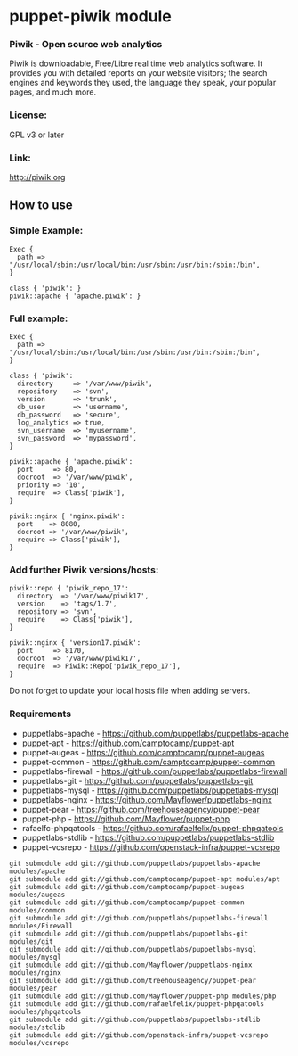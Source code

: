 puppet-piwik module
============

### Piwik - Open source web analytics

Piwik is downloadable, Free/Libre real time web analytics software. It provides you with detailed reports on your website visitors; the search engines and keywords they used, the language they speak, your popular pages, and much more.

### License: 
GPL v3 or later

### Link: 
http://piwik.org

## How to use

### Simple Example:
```
Exec {
  path => "/usr/local/sbin:/usr/local/bin:/usr/sbin:/usr/bin:/sbin:/bin",
}

class { 'piwik': }
piwik::apache { 'apache.piwik': }
```

### Full example:
```
Exec {
  path => "/usr/local/sbin:/usr/local/bin:/usr/sbin:/usr/bin:/sbin:/bin",
}

class { 'piwik':
  directory     => '/var/www/piwik',
  repository    => 'svn',
  version       => 'trunk',
  db_user       => 'username',
  db_password   => 'secure',
  log_analytics => true,
  svn_username  => 'myusername',
  svn_password  => 'mypassword',
}

piwik::apache { 'apache.piwik':
  port     => 80,
  docroot  => '/var/www/piwik',
  priority => '10',
  require  => Class['piwik'],
}

piwik::nginx { 'nginx.piwik':
  port    => 8080,
  docroot => '/var/www/piwik',
  require => Class['piwik'],
}
```

### Add further Piwik versions/hosts:
```
piwik::repo { 'piwik_repo_17':
  directory  => '/var/www/piwik17',
  version    => 'tags/1.7',
  repository => 'svn',
  require    => Class['piwik'],
}

piwik::nginx { 'version17.piwik':
  port     => 8170,
  docroot  => '/var/www/piwik17',
  require  => Piwik::Repo['piwik_repo_17'],
}
```

Do not forget to update your local hosts file when adding servers.

### Requirements
* puppetlabs-apache - https://github.com/puppetlabs/puppetlabs-apache 
* puppet-apt - https://github.com/camptocamp/puppet-apt
* puppet-augeas - https://github.com/camptocamp/puppet-augeas
* puppet-common - https://github.com/camptocamp/puppet-common
* puppetlabs-firewall - https://github.com/puppetlabs/puppetlabs-firewall
* puppetlabs-git - https://github.com/puppetlabs/puppetlabs-git
* puppetlabs-mysql - https://github.com/puppetlabs/puppetlabs-mysql
* puppetlabs-nginx - https://github.com/Mayflower/puppetlabs-nginx
* puppet-pear - https://github.com/treehouseagency/puppet-pear
* puppet-php - https://github.com/Mayflower/puppet-php
* rafaelfc-phpqatools - https://github.com/rafaelfelix/puppet-phpqatools
* puppetlabs-stdlib - https://github.com/puppetlabs/puppetlabs-stdlib
* puppet-vcsrepo - https://github.com/openstack-infra/puppet-vcsrepo 

```
git submodule add git://github.com/puppetlabs/puppetlabs-apache modules/apache
git submodule add git://github.com/camptocamp/puppet-apt modules/apt
git submodule add git://github.com/camptocamp/puppet-augeas modules/augeas
git submodule add git://github.com/camptocamp/puppet-common modules/common
git submodule add git://github.com/puppetlabs/puppetlabs-firewall modules/Firewall
git submodule add git://github.com/puppetlabs/puppetlabs-git modules/git
git submodule add git://github.com/puppetlabs/puppetlabs-mysql modules/mysql
git submodule add git://github.com/Mayflower/puppetlabs-nginx modules/nginx
git submodule add git://github.com/treehouseagency/puppet-pear modules/pear
git submodule add git://github.com/Mayflower/puppet-php modules/php
git submodule add git://github.com/rafaelfelix/puppet-phpqatools modules/phpqatools
git submodule add git://github.com/puppetlabs/puppetlabs-stdlib modules/stdlib
git submodule add git://github.com/openstack-infra/puppet-vcsrepo modules/vcsrepo
```
